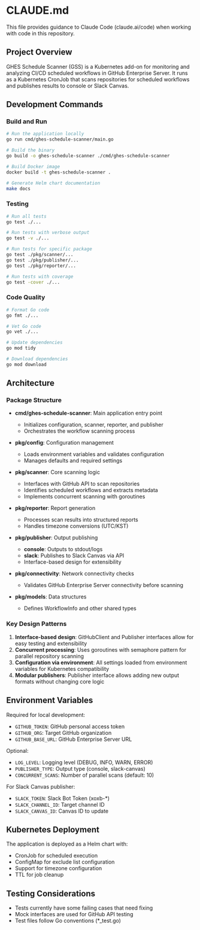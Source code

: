# CLAUDE.md

This file provides guidance to Claude Code (claude.ai/code) when working with code in this repository.

## Project Overview

GHES Schedule Scanner (GSS) is a Kubernetes add-on for monitoring and analyzing CI/CD scheduled workflows in GitHub Enterprise Server. It runs as a Kubernetes CronJob that scans repositories for scheduled workflows and publishes results to console or Slack Canvas.

## Development Commands

### Build and Run

```bash
# Run the application locally
go run cmd/ghes-schedule-scanner/main.go

# Build the binary
go build -o ghes-schedule-scanner ./cmd/ghes-schedule-scanner

# Build Docker image
docker build -t ghes-schedule-scanner .

# Generate Helm chart documentation
make docs
```

### Testing

```bash
# Run all tests
go test ./...

# Run tests with verbose output
go test -v ./...

# Run tests for specific package
go test ./pkg/scanner/...
go test ./pkg/publisher/...
go test ./pkg/reporter/...

# Run tests with coverage
go test -cover ./...
```

### Code Quality

```bash
# Format Go code
go fmt ./...

# Vet Go code
go vet ./...

# Update dependencies
go mod tidy

# Download dependencies
go mod download
```

## Architecture

### Package Structure

- **cmd/ghes-schedule-scanner**: Main application entry point
  - Initializes configuration, scanner, reporter, and publisher
  - Orchestrates the workflow scanning process

- **pkg/config**: Configuration management
  - Loads environment variables and validates configuration
  - Manages defaults and required settings

- **pkg/scanner**: Core scanning logic
  - Interfaces with GitHub API to scan repositories
  - Identifies scheduled workflows and extracts metadata
  - Implements concurrent scanning with goroutines

- **pkg/reporter**: Report generation
  - Processes scan results into structured reports
  - Handles timezone conversions (UTC/KST)

- **pkg/publisher**: Output publishing
  - **console**: Outputs to stdout/logs
  - **slack**: Publishes to Slack Canvas via API
  - Interface-based design for extensibility

- **pkg/connectivity**: Network connectivity checks
  - Validates GitHub Enterprise Server connectivity before scanning

- **pkg/models**: Data structures
  - Defines WorkflowInfo and other shared types

### Key Design Patterns

1. **Interface-based design**: GitHubClient and Publisher interfaces allow for easy testing and extensibility
2. **Concurrent processing**: Uses goroutines with semaphore pattern for parallel repository scanning
3. **Configuration via environment**: All settings loaded from environment variables for Kubernetes compatibility
4. **Modular publishers**: Publisher interface allows adding new output formats without changing core logic

## Environment Variables

Required for local development:
- `GITHUB_TOKEN`: GitHub personal access token
- `GITHUB_ORG`: Target GitHub organization
- `GITHUB_BASE_URL`: GitHub Enterprise Server URL

Optional:
- `LOG_LEVEL`: Logging level (DEBUG, INFO, WARN, ERROR)
- `PUBLISHER_TYPE`: Output type (console, slack-canvas)
- `CONCURRENT_SCANS`: Number of parallel scans (default: 10)

For Slack Canvas publisher:
- `SLACK_TOKEN`: Slack Bot Token (xoxb-*)
- `SLACK_CHANNEL_ID`: Target channel ID
- `SLACK_CANVAS_ID`: Canvas ID to update

## Kubernetes Deployment

The application is deployed as a Helm chart with:
- CronJob for scheduled execution
- ConfigMap for exclude list configuration
- Support for timezone configuration
- TTL for job cleanup

## Testing Considerations

- Tests currently have some failing cases that need fixing
- Mock interfaces are used for GitHub API testing
- Test files follow Go conventions (*_test.go)